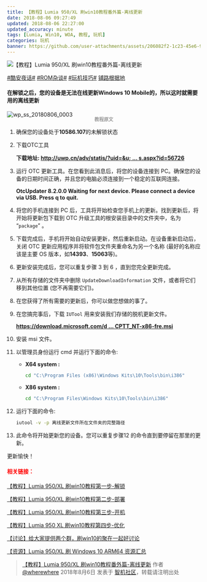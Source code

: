 ```yaml
---
title: 【教程】Lumia 950/XL 刷win10教程番外篇-离线更新
date: 2018-08-06 09:27:49
updated: 2018-08-06 22:27:00
updated_accuracy: minute
tags: [Lumia, Win10, WOA, 教程, 玩机]
categories: 玩机
banner: https://github.com/user-attachments/assets/206082f2-1c23-45e6-96f4-02096e0571fc
---
```

![【教程】Lumia 950/XL 刷win10教程番外篇-离线更新](https://github.com/user-attachments/assets/206082f2-1c23-45e6-96f4-02096e0571fc)

[#酷安夜话#](https://www.coolapk.com/t/酷安夜话) [#ROM杂谈#](https://www.coolapk.com/t/ROM杂谈) [#玩机技巧#](https://www.coolapk.com/t/玩机技巧) [铺路根据地](https://www.coolapk.com/dyh/1480)

#### 在解锁之后，您的设备是无法在线更新Windows 10 Mobile的，所以这时就需要用的离线更新

![wp_ss_20180806_0003](https://github.com/user-attachments/assets/918baef0-0196-411b-9ab0-921a5876d965)
<figcaption class="figure">教程原文</figcaption>

1. 确保您的设备处于**10586.107**的未解锁状态

2. 下载OTC工具

   **下载地址: [http://uwp.cn/adv/statis/?uid=&u; ... s.aspx?id=56726](https://www.microsoft.com/en-us/download/details.aspx?id=56726)**

3. 运行 OTC 更新工具。在您看到此消息后，将您的设备连接到 PC。确保您的设备的日期时间正确，并且您的电脑必须连接到一个稳定的互联网连接。

   **OtcUpdater 8.2.0.0 Waiting for next device. Please connect a device via USB. Press q to quit.**

4. 将您的手机连接到 PC 后，工具将开始检查您手机上的更新。找到更新后，将开始将更新包下载到 OTC 升级工具的根安装目录中的文件夹中，名为 “`package`” 。

5. 下载完成后，手机将开始自动安装更新，然后重新启动。在设备重新启动后，关闭 OTC 更新应用程序并将软件包文件夹重命名为另一个名称 (最好的名称应该是主要 OS 版本，如**14393**、**15063**等)。

6. 更新安装完成后，您可以重复步骤 3 到 6 ，直到您完全更新完成。

7. 从所有存储的文件夹中删除 `UpdateDownloadInformation` 文件，或者将它们移到其他位置 (您不再需要它们)。

8. 在您获得了所有需要的更新后，你可以做您想做的事了。

9. 在您搞完事后，下载 `IUTool` 用来安装我们存储的脱机更新文件。

   **[https://download.microsoft.com/d ... CPTT_NT-x86-fre.msi](https://download.microsoft.com/download/8/1/6/816FE939-15C7-4185-9767-42ED05524A95/wdk/Installers/WP_CPTT_NT-x86-fre.msi)**

10. 安装 msi 文件。

11. 以管理员身份运行 cmd 并运行下面的命令:

    <style>
      figcaption.figure {
        color: #999;
        font-size: 0.875em;
        font-weight: bold;
        line-height: 1;
        margin: 5px auto 15px;
        text-align: center;
      }
      p+figcaption.figure,
      p+div.code-line+.figure {
        margin: -15px auto 15px;
      }
      @media (max-width: 567px) {
        .post-body p+figcaption.figure {
          margin: -5px auto 15px;
        }
      }
    </style>
    <!--more-->

    - **X64 system :**
      ```cmd
      cd "C:\Program Files (x86)\Windows Kits\10\Tools\bin\i386"
      ```
    - **X86 system :**
      ```cmd
      cd "C:\Program Files\Windows Kits\10\Tools\bin\i386"
      ```

12. 运行下面的命令:

    ```cmd
    iutool -v -p 离线更新文件所在文件夹的完整路径
    ```

13. 此命令将开始更新您的设备。您可以重复步骤12 的命令直到要停留在那里的更新。

更新愉快！

#### <font color="Red">相关链接：</font>

[【教程】Lumia 950/XL 刷win10教程第一步-解锁](/2018/08/04/【教程】Lumia-950-XL-刷win10教程第一步-解锁)

[【教程】Lumia 950/XL 刷win10教程第二步-部署](/2018/08/05/【教程】Lumia-950-XL-刷win10教程第二步-部署)

[【教程】Lumia 950/XL 刷win10教程第三步-开机](/2018/08/06/【教程】Lumia-950-XL-刷win10教程第三步-开机)

[【教程】Lumia 950 XL 刷win10教程第四步-优化](/2019/02/16/【教程】Lumia-950-XL-刷win10教程第四步-优化)

[【讨论】给大家提供两个群，刷win10的聚在一起好讨论](http://bbs.wfun.com/thread-1014280-1-1.html)

[【资源】Lumia 950/XL 刷 Windows 10 ARM64 资源汇总](https://www.coolapk.com/feed/7152050?shareKey=N2JhMTYwYzk4MDNhNjY0NDcxODE)

> [【教程】Lumia 950/XL 刷win10教程番外篇-离线更新](https://bbs.wfun.com/thread-1014293-1-1.html) 作者 [@wherewhere](https://bbs.wfun.com/u/2850357) 2018年8月6日 发表于 [智机社区](https://bbs.wfun.com "WFun")，转载请注明出处
